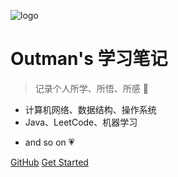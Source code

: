 <!-- _coverpage.md -->

![logo](https://docsify.js.org/_media/icon.svg)

# Outman's 学习笔记

> 记录个人所学、所悟、所感 :feet:

* 计算机网络、数据结构、操作系统
* Java、LeetCode、机器学习   
- and so on  :heartpulse:


[GitHub](https://github.com/outmanwt/outman-study.git)
[Get Started](README.md)